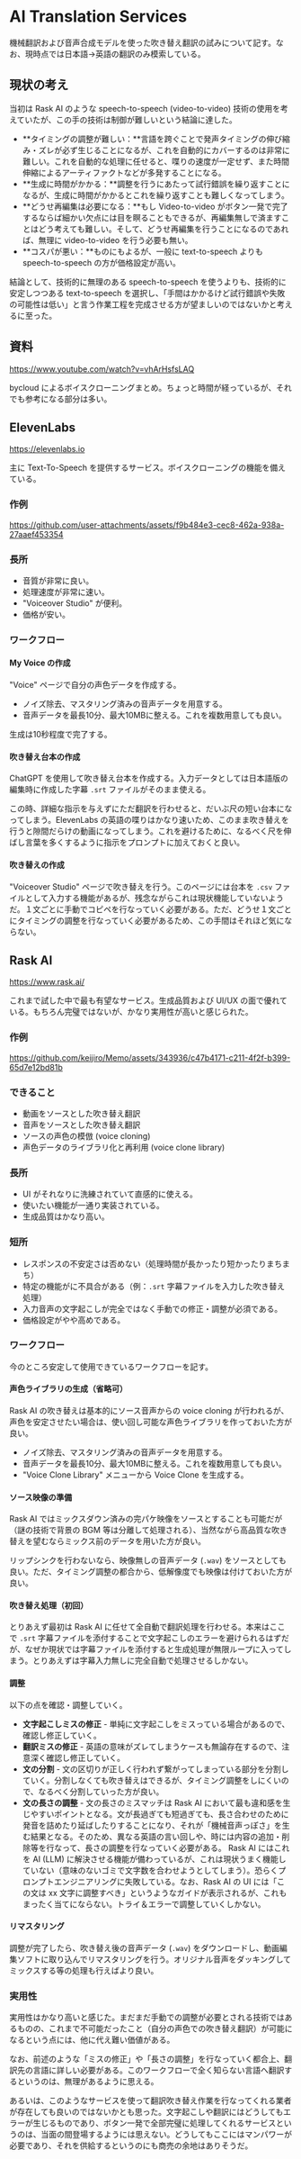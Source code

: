 # AI Translation Services

機械翻訳および音声合成モデルを使った吹き替え翻訳の試みについて記す。なお、現時点では日本語→英語の翻訳のみ模索している。

## 現状の考え

当初は Rask AI のような speech-to-speech (video-to-video) 技術の使用を考えていたが、この手の技術は制御が難しいという結論に達した。

- **タイミングの調整が難しい：**言語を跨ぐことで発声タイミングの伸び縮み・ズレが必ず生じることになるが、これを自動的にカバーするのは非常に難しい。これを自動的な処理に任せると、喋りの速度が一定せず、また時間伸縮によるアーティファクトなどが多発することになる。
- **生成に時間がかかる：**調整を行うにあたって試行錯誤を繰り返すことになるが、生成に時間がかかるとこれを繰り返すことも難しくなってしまう。
- **どうせ再編集は必要になる：**もし Video-to-video がボタン一発で完了するならば細かい欠点には目を瞑ることもできるが、再編集無しで済ますことはどう考えても難しい。そして、どうせ再編集を行うことになるのであれば、無理に video-to-video を行う必要も無い。
- **コスパが悪い：**ものにもよるが、一般に text-to-speech よりも speech-to-speech の方が価格設定が高い。

結論として、技術的に無理のある speech-to-speech を使うよりも、技術的に安定しつつある text-to-speech を選択し、「手間はかかるけど試行錯誤や失敗の可能性は低い」と言う作業工程を完成させる方が望ましいのではないかと考えるに至った。

## 資料

https://www.youtube.com/watch?v=vhArHsfsLAQ

bycloud によるボイスクローニングまとめ。ちょっと時間が経っているが、それでも参考になる部分は多い。

## ElevenLabs

https://elevenlabs.io

主に Text-To-Speech を提供するサービス。ボイスクローニングの機能を備えている。

### 作例

https://github.com/user-attachments/assets/f9b484e3-cec8-462a-938a-27aaef453354

### 長所

- 音質が非常に良い。
- 処理速度が非常に速い。
- "Voiceover Studio" が便利。
- 価格が安い。

### ワークフロー

#### My Voice の作成

"Voice" ページで自分の声色データを作成する。

- ノイズ除去、マスタリング済みの音声データを用意する。
- 音声データを最長10分、最大10MBに整える。これを複数用意しても良い。

生成は10秒程度で完了する。

#### 吹き替え台本の作成

ChatGPT を使用して吹き替え台本を作成する。入力データとしては日本語版の編集時に作成した字幕 `.srt` ファイルがそのまま使える。

この時、詳細な指示を与えずにただ翻訳を行わせると、だいぶ尺の短い台本になってしまう。ElevenLabs の英語の喋りはかなり速いため、このまま吹き替えを行うと隙間だらけの動画になってしまう。これを避けるために、なるべく尺を伸ばし言葉を多くするように指示をプロンプトに加えておくと良い。

#### 吹き替えの作成

"Voiceover Studio" ページで吹き替えを行う。このページには台本を `.csv` ファイルとして入力する機能があるが、残念ながらこれは現状機能していないようだ。１文ごとに手動でコピペを行なっていく必要がある。ただ、どうせ１文ごとにタイミングの調整を行なっていく必要があるため、この手間はそれほど気にならない。

## Rask AI

https://www.rask.ai/

これまで試した中で最も有望なサービス。生成品質および UI/UX の面で優れている。もちろん完璧ではないが、かなり実用性が高いと感じられた。

### 作例

https://github.com/keijiro/Memo/assets/343936/c47b4171-c211-4f2f-b399-65d7e12bd81b

### できること

- 動画をソースとした吹き替え翻訳
- 音声をソースとした吹き替え翻訳
- ソースの声色の模倣 (voice cloning)
- 声色データのライブラリ化と再利用 (voice clone library)

### 長所

- UI がそれなりに洗練されていて直感的に使える。
- 使いたい機能が一通り実装されている。
- 生成品質はかなり高い。

### 短所

- レスポンスの不安定さは否めない（処理時間が長かったり短かったりまちまち）
- 特定の機能がに不具合がある（例：`.srt` 字幕ファイルを入力した吹き替え処理）
- 入力音声の文字起こしが完全ではなく手動での修正・調整が必須である。
- 価格設定がやや高めである。

### ワークフロー

今のところ安定して使用できているワークフローを記す。

#### 声色ライブラリの生成（省略可）

Rask AI の吹き替えは基本的にソース音声からの voice cloning が行われるが、声色を安定させたい場合は、使い回し可能な声色ライブラリを作っておいた方が良い。

- ノイズ除去、マスタリング済みの音声データを用意する。
- 音声データを最長10分、最大10MBに整える。これを複数用意しても良い。
- "Voice Clone Library" メニューから Voice Clone を生成する。

#### ソース映像の準備

Rask AI ではミックスダウン済みの完パケ映像をソースとすることも可能だが（謎の技術で背景の BGM 等は分離して処理される）、当然ながら高品質な吹き替えを望むならミックス前のデータを用いた方が良い。

リップシンクを行わないなら、映像無しの音声データ (`.wav`) をソースとしても良い。ただ、タイミング調整の都合から、低解像度でも映像は付けておいた方が良い。

#### 吹き替え処理（初回）

とりあえず最初は Rask AI に任せて全自動で翻訳処理を行わせる。本来はここで `.srt` 字幕ファイルを添付することで文字起こしのエラーを避けられるはずだが、なぜか現状では字幕ファイルを添付すると生成処理が無限ループに入ってしまう。とりあえずは字幕入力無しに完全自動で処理させるしかない。

#### 調整

以下の点を確認・調整していく。

- **文字起こしミスの修正** - 単純に文字起こしをミスっている場合があるので、確認し修正していく。
- **翻訳ミスの修正** - 英語の意味がズレてしまうケースも無論存在するので、注意深く確認し修正していく。
- **文の分割** - 文の区切りが正しく行われず繋がってしまっている部分を分割していく。分割しなくても吹き替えはできるが、タイミング調整をしにくいので、なるべく分割していった方が良い。
- **文の長さの調整** - 文の長さのミスマッチは Rask AI において最も違和感を生じやすいポイントとなる。文が長過ぎても短過ぎても、長さ合わせのために発音を詰めたり延ばしたりすることになり、それが「機械音声っぽさ」を生む結果となる。そのため、異なる英語の言い回しや、時には内容の追加・削除等を行なって、長さの調整を行なっていく必要がある。 Rask AI にはこれを AI (LLM) に解決させる機能が備わっているが、これは現状うまく機能していない（意味のないゴミで文字数を合わせようとしてしまう）。恐らくプロンプトエンジニアリングに失敗している。なお、Rask AI の UI には「この文は xx 文字に調整すべき」というようなガイドが表示されるが、これもまったく当てにならない。トライ＆エラーで調整していくしかない。

#### リマスタリング

調整が完了したら、吹き替え後の音声データ (`.wav`) をダウンロードし、動画編集ソフトに取り込んでリマスタリングを行う。オリジナル音声をダッキングしてミックスする等の処理も行えばより良い。

### 実用性

実用性はかなり高いと感じた。まだまだ手動での調整が必要とされる技術ではあるものの、これまで不可能だったこと（自分の声色での吹き替え翻訳）が可能になるという点には、他に代え難い価値がある。

なお、前述のような「ミスの修正」や「長さの調整」を行なっていく都合上、翻訳先の言語に詳しい必要がある。このワークフローで全く知らない言語へ翻訳するというのは、無理があるように思える。

あるいは、このようなサービスを使って翻訳吹き替え作業を行なってくれる業者が存在しても良いのではないかとも思った。文字起こしや翻訳にはどうしてもエラーが生じるものであり、ボタン一発で全部完璧に処理してくれるサービスというのは、当面の間登場するようには思えない。どうしてもここにはマンパワーが必要であり、それを供給するというのにも商売の余地はありそうだ。
